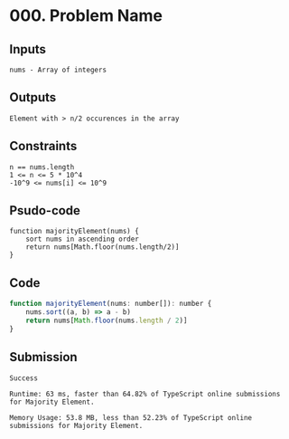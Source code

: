 # 000. Problem Name
## Inputs

    nums - Array of integers

## Outputs

    Element with > n/2 occurences in the array


## Constraints

    n == nums.length
    1 <= n <= 5 * 10^4
    -10^9 <= nums[i] <= 10^9


## Psudo-code

    function majorityElement(nums) {
        sort nums in ascending order
        return nums[Math.floor(nums.length/2)]
    }

## Code

```js
function majorityElement(nums: number[]): number {
    nums.sort((a, b) => a - b)
    return nums[Math.floor(nums.length / 2)]
}
```

## Submission

    Success
    
    Runtime: 63 ms, faster than 64.82% of TypeScript online submissions for Majority Element.
    
    Memory Usage: 53.8 MB, less than 52.23% of TypeScript online submissions for Majority Element.